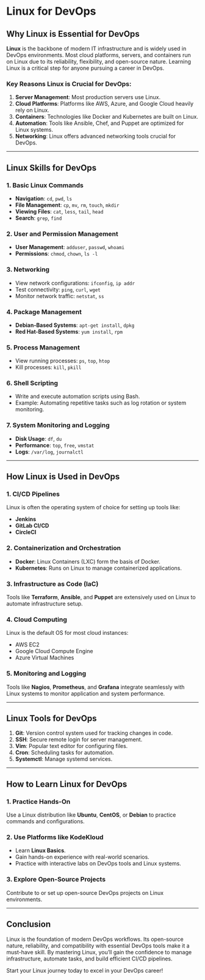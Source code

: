 # Linux for DevOps

## Why Linux is Essential for DevOps

**Linux** is the backbone of modern IT infrastructure and is widely used in DevOps environments. Most cloud platforms, servers, and containers run on Linux due to its reliability, flexibility, and open-source nature. Learning Linux is a critical step for anyone pursuing a career in DevOps.

### Key Reasons Linux is Crucial for DevOps:
1. **Server Management**: Most production servers use Linux.
2. **Cloud Platforms**: Platforms like AWS, Azure, and Google Cloud heavily rely on Linux.
3. **Containers**: Technologies like Docker and Kubernetes are built on Linux.
4. **Automation**: Tools like Ansible, Chef, and Puppet are optimized for Linux systems.
5. **Networking**: Linux offers advanced networking tools crucial for DevOps.

---

## Linux Skills for DevOps

### 1. **Basic Linux Commands**
- **Navigation**: `cd`, `pwd`, `ls`
- **File Management**: `cp`, `mv`, `rm`, `touch`, `mkdir`
- **Viewing Files**: `cat`, `less`, `tail`, `head`
- **Search**: `grep`, `find`

### 2. **User and Permission Management**
- **User Management**: `adduser`, `passwd`, `whoami`
- **Permissions**: `chmod`, `chown`, `ls -l`

### 3. **Networking**
- View network configurations: `ifconfig`, `ip addr`
- Test connectivity: `ping`, `curl`, `wget`
- Monitor network traffic: `netstat`, `ss`

### 4. **Package Management**
- **Debian-Based Systems**: `apt-get install`, `dpkg`
- **Red Hat-Based Systems**: `yum install`, `rpm`

### 5. **Process Management**
- View running processes: `ps`, `top`, `htop`
- Kill processes: `kill`, `pkill`

### 6. **Shell Scripting**
- Write and execute automation scripts using Bash.
- Example: Automating repetitive tasks such as log rotation or system monitoring.

### 7. **System Monitoring and Logging**
- **Disk Usage**: `df`, `du`
- **Performance**: `top`, `free`, `vmstat`
- **Logs**: `/var/log`, `journalctl`

---

## How Linux is Used in DevOps

### 1. **CI/CD Pipelines**
Linux is often the operating system of choice for setting up tools like:
- **Jenkins**
- **GitLab CI/CD**
- **CircleCI**

### 2. **Containerization and Orchestration**
- **Docker**: Linux Containers (LXC) form the basis of Docker.
- **Kubernetes**: Runs on Linux to manage containerized applications.

### 3. **Infrastructure as Code (IaC)**
Tools like **Terraform**, **Ansible**, and **Puppet** are extensively used on Linux to automate infrastructure setup.

### 4. **Cloud Computing**
Linux is the default OS for most cloud instances:
- AWS EC2
- Google Cloud Compute Engine
- Azure Virtual Machines

### 5. **Monitoring and Logging**
Tools like **Nagios**, **Prometheus**, and **Grafana** integrate seamlessly with Linux systems to monitor application and system performance.

---

## Linux Tools for DevOps

1. **Git**: Version control system used for tracking changes in code.
2. **SSH**: Secure remote login for server management.
3. **Vim**: Popular text editor for configuring files.
4. **Cron**: Scheduling tasks for automation.
5. **Systemctl**: Manage systemd services.

---

## How to Learn Linux for DevOps

### 1. **Practice Hands-On**
Use a Linux distribution like **Ubuntu**, **CentOS**, or **Debian** to practice commands and configurations.

### 2. **Use Platforms like KodeKloud**
- Learn **Linux Basics**.
- Gain hands-on experience with real-world scenarios.
- Practice with interactive labs on DevOps tools and Linux systems.

### 3. **Explore Open-Source Projects**
Contribute to or set up open-source DevOps projects on Linux environments.

---

## Conclusion

Linux is the foundation of modern DevOps workflows. Its open-source nature, reliability, and compatibility with essential DevOps tools make it a must-have skill. By mastering Linux, you’ll gain the confidence to manage infrastructure, automate tasks, and build efficient CI/CD pipelines.

Start your Linux journey today to excel in your DevOps career!

